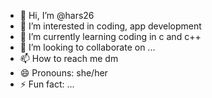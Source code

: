 - 👋 Hi, I’m @hars26
- 👀 I’m interested in coding, app development
- 🌱 I’m currently learning coding in c and c++
- 💞️ I’m looking to collaborate on ...
- 📫 How to reach me dm 
- 😄 Pronouns: she/her
- ⚡ Fun fact: ...

<!---
hars26/hars26 is a ✨ special ✨ repository because its `README.md` (this file) appears on your GitHub profile.
You can click the Preview link to take a look at your changes.
--->
